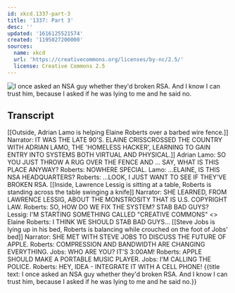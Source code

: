 ```yaml
---
id: xkcd.1337-part-3
title: '1337: Part 3'
desc: ''
updated: '1616125521574'
created: '1195027200000'
sources:
  name: xkcd
  url: 'https://creativecommons.org/licenses/by-nc/2.5/'
  license: Creative Commons 2.5
---
```

![I once asked an NSA guy whether they'd broken RSA.  And I know I can trust him, because I asked if he was lying to me and he said no.](https://imgs.xkcd.com/comics/1337_part_3.png)

## Transcript
[[Outside, Adrian Lamo is helping Elaine Roberts over a barbed wire fence.]]
Narrator: IT WAS THE LATE 90'S. ELAINE CRISSCROSSED THE COUNTRY WITH ADRIAN LAMO, THE 'HOMELESS HACKER', LEARNING TO GAIN ENTRY INTO SYSTEMS BOTH VIRTUAL AND PHYSICAL.]]
Adrian Lamo: SO YOU JUST THROW A RUG OVER THE FENCE AND ... SAY, WHAT IS THIS PLACE ANYWAY?
Roberts: NOWHERE SPECIAL.
Lamo: ...ELAINE, IS THIS NSA HEADQUARTERS?
Roberts: ...LOOK, I JUST WANT TO SEE IF THEY'VE BROKEN RSA.
[[Inside, Lawrence Lessig is sitting at a table, Roberts is standing across the table swinging a knife]]
Narrator: SHE LEARNED, FROM LAWRENCE LESSIG, ABOUT THE MONSTROSITY THAT IS U.S. COPYRIGHT LAW.
Roberts: SO, HOW DO WE FIX THE SYSTEM?  STAB BAD GUYS?
Lessig: I'M STARTING SOMETHING CALLED "CREATIVE COMMONS"
<<SHINK>>
Elaine Roberts: I THINK WE SHOULD STAB BAD GUYS...
[[Steve Jobs is lying up in his bed, Roberts is balancing while crouched on the foot of Jobs' bed]]
Narrator: SHE MET WITH STEVE JOBS TO DISCUSS THE FUTURE OF APPLE.
Roberts: COMPRESSION AND BANDWIDTH ARE CHANGING EVERYTHING.
Jobs: WHO ARE YOU?  IT'S 3:00AM!
Roberts: APPLE SHOULD MAKE A PORTABLE MUSIC PLAYER.
Jobs: I'M CALLING THE POLICE.
Roberts: HEY, IDEA - INTEGRATE IT WITH A CELL PHONE!
{{title text: I once asked an NSA guy whether they'd broken RSA.  And I know I can trust him, because I asked if he was lying to me and he said no.}}

